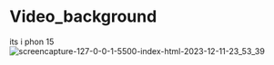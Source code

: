 # Video_background
 its i phon 15
![screencapture-127-0-0-1-5500-index-html-2023-12-11-23_53_39](https://github.com/Ansh-02/Video_background/assets/144118177/b8597faf-64b0-415b-9791-0de93b17ec77)
